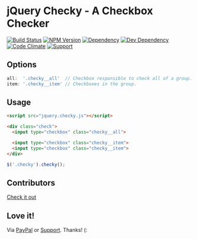 # jQuery Checky - A Checkbox Checker

[![Build Status](https://img.shields.io/travis/wbotelhos/checky/master.svg)](https://travis-ci.org/wbotelhos/checky)
[![NPM Version](https://badge.fury.io/js/checky.svg)](https://badge.fury.io/js/checky)
[![Dependency](https://david-dm.org/wbotelhos/checky.svg)](https://david-dm.org/wbotelhos/checky)
[![Dev Dependency](https://david-dm.org/wbotelhos/checky/dev-status.svg)](https://david-dm.org/wbotelhos/checky#info=devDependencies)
[![Code Climate](https://codeclimate.com/github/wbotelhos/checky.png)](https://codeclimate.com/github/wbotelhos/checky)
[![Support](https://img.shields.io/badge/donate-%3C3-brightgreen.svg)](https://liberapay.com/wbotelhos)

## Options

```js
all:  '.checky__all'  // Checkbox responsible to check all of a group.
item: '.checky__item' // Checkboxes in the group.
```

## Usage

```html
<script src="jquery.checky.js"></script>

<div class="check">
  <input type="checkbox" class="checky__all">

  <input type="checkbox" class="checky__item">
  <input type="checkbox" class="checky__item">
</div>
```

```js
$('.checky').checky();
```

## Contributors

[Check it out](http://github.com/wbotelhos/checky/graphs/contributors)

## Love it!

Via [PayPal](https://www.paypal.com/cgi-bin/webscr?cmd=_donations&business=X8HEP2878NDEG&item_name=checky) or [Support](https://liberapay.com/wbotelhos). Thanks! (:
